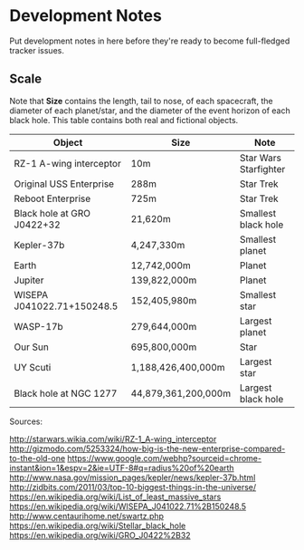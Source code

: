 # Development Notes

Put development notes in here before they're ready to become full-fledged
tracker issues.


## Scale

Note that **Size** contains the length, tail to nose, of each spacecraft, the
diameter of each planet/star, and the diameter of the event horizon of each
black hole. This table contains both real and fictional objects.

| Object                     | Size                | Note                  |
|----------------------------|---------------------|-----------------------|
| RZ-1 A-wing interceptor    |                 10m | Star Wars Starfighter |
| Original USS Enterprise    |                288m | Star Trek             |
| Reboot Enterprise          |                725m | Star Trek             |
| Black hole at GRO J0422+32 |             21,620m | Smallest black hole   |
| Kepler-37b                 |          4,247,330m | Smallest planet       |
| Earth                      |         12,742,000m | Planet                |
| Jupiter                    |        139,822,000m | Planet                |
| WISEPA J041022.71+150248.5 |        152,405,980m | Smallest star         |
| WASP-17b                   |        279,644,000m | Largest planet        |
| Our Sun                    |        695,800,000m | Star                  |
| UY Scuti                   |  1,188,426,400,000m | Largest star          |
| Black hole at NGC 1277     | 44,879,361,200,000m | Largest black hole    |

Sources:

http://starwars.wikia.com/wiki/RZ-1_A-wing_interceptor
http://gizmodo.com/5253324/how-big-is-the-new-enterprise-compared-to-the-old-one
https://www.google.com/webhp?sourceid=chrome-instant&ion=1&espv=2&ie=UTF-8#q=radius%20of%20earth
http://www.nasa.gov/mission_pages/kepler/news/kepler-37b.html
http://zidbits.com/2011/03/top-10-biggest-things-in-the-universe/
https://en.wikipedia.org/wiki/List_of_least_massive_stars
https://en.wikipedia.org/wiki/WISEPA_J041022.71%2B150248.5
http://www.centaurihome.net/swartz.php
https://en.wikipedia.org/wiki/Stellar_black_hole
https://en.wikipedia.org/wiki/GRO_J0422%2B32
